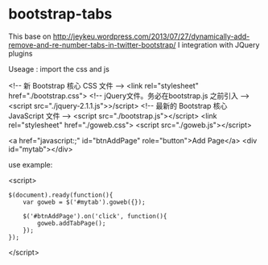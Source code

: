 bootstrap-tabs
==============
This base on http://jeykeu.wordpress.com/2013/07/27/dynamically-add-remove-and-re-number-tabs-in-twitter-bootstrap/
I integration with JQuery plugins

Useage :
import the css and js

&lt;!-- 新 Bootstrap 核心 CSS 文件 --&gt;
&lt;link rel="stylesheet" href="./bootstrap.css"&gt;
&lt;!-- jQuery文件。务必在bootstrap.js 之前引入 --&gt;
&lt;script src="./jquery-2.1.1.js"&gt;&gt;/script&gt;
&lt;!-- 最新的 Bootstrap 核心 JavaScript 文件 --&gt;
&lt;script src="./bootstrap.js"&gt;&lt;/script&gt;
&lt;link rel="stylesheet" href="./goweb.css"&gt;
&lt;script src="./goweb.js"&gt;&lt;/script&gt;


&lt;a href="javascript:;" id="btnAddPage" role="button">Add Page&lt;/a&gt;
&lt;div id="mytab"&gt;&lt;/div&gt;

use example:

&lt;script&gt;

    $(document).ready(function(){
        var goweb = $('#mytab').goweb({});
        
        $('#btnAddPage').on('click', function(){
            goweb.addTabPage();
        });
    });
    
&lt;/script&gt;
